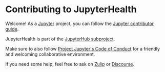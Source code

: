 # Contributing to JupyterHealth

Welcome! As a [Jupyter](https://jupyter.org) project,
you can follow the [Jupyter contributor guide](https://jupyter.readthedocs.io/en/latest/contributing/content-contributor.html).

JupyterHealth is part of the [JupyterHub subproject](https://jupyterhub-team-compass.readthedocs.io/en/latest/contribute/guide.html).

Make sure to also follow [Project Jupyter's Code of Conduct](https://github.com/jupyter/governance/blob/HEAD/conduct/code_of_conduct.md)
for a friendly and welcoming collaborative environment.

If you need some help, feel free to ask on [Zulip](https://jupyter.zulipchat.com/#narrow/channel/469744-jupyterhub/) or [Discourse](https://discourse.jupyter.org/).

